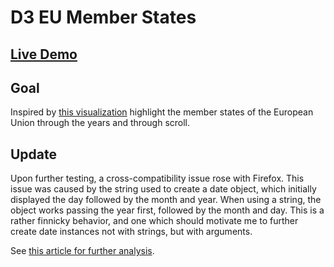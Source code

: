 # D3 EU Member States

## [Live Demo](https://codepen.io/borntofrappe/full/PoYOqzP)

## Goal

Inspired by [this visualization](https://lemonde.fr/les-decodeurs/article/2019/08/22/de-la-lituanie-au-kazakhstan-visualisez-la-dislocation-progressive-de-l-union-sovietique_5501717_4355770.html) highlight the member states of the European Union through the years and through scroll.

## Update

Upon further testing, a cross-compatibility issue rose with Firefox. This issue was caused by the string used to create a date object, which initially displayed the day followed by the month and year. When using a string, the object works passing the year first, followed by the month and day. This is a rather finnicky behavior, and one which should motivate me to further create date instances not with strings, but with arguments.

See [this article for further analysis](https://css-tricks.com/everything-you-need-to-know-about-date-in-javascript/).